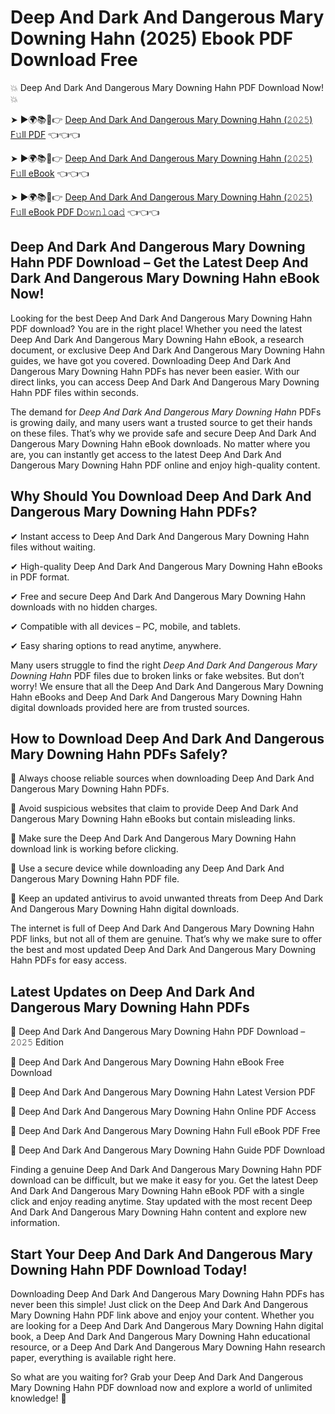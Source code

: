 # Deep And Dark And Dangerous Mary Downing Hahn (2025) Ebook PDF Download Free

💥 Deep And Dark And Dangerous Mary Downing Hahn PDF Download Now! 💥

➤ ►🌍📚📱👉 [Deep And Dark And Dangerous Mary Downing Hahn (𝟸𝟶𝟸𝟻) F𝚞ll PDF](https://getpdf.xyz/deep-and-dark-and-dangerous-mary-downing-hahn) 👈👈👈


➤ ►🌍📚📱👉 [Deep And Dark And Dangerous Mary Downing Hahn (𝟸𝟶𝟸𝟻) F𝚞ll eBook](https://getpdf.xyz/deep-and-dark-and-dangerous-mary-downing-hahn) 👈👈👈


➤ ►🌍📚📱👉 [Deep And Dark And Dangerous Mary Downing Hahn (𝟸𝟶𝟸𝟻) F𝚞ll eBook PDF D𝚘𝚠𝚗𝚕𝚘a𝚍](https://getpdf.xyz/deep-and-dark-and-dangerous-mary-downing-hahn) 👈👈👈


## Deep And Dark And Dangerous Mary Downing Hahn PDF Download – Get the Latest Deep And Dark And Dangerous Mary Downing Hahn eBook Now!

Looking for the best Deep And Dark And Dangerous Mary Downing Hahn PDF download? You are in the right place! Whether you need the latest Deep And Dark And Dangerous Mary Downing Hahn eBook, a research document, or exclusive Deep And Dark And Dangerous Mary Downing Hahn guides, we have got you covered. Downloading Deep And Dark And Dangerous Mary Downing Hahn PDFs has never been easier. With our direct links, you can access Deep And Dark And Dangerous Mary Downing Hahn PDF files within seconds.

The demand for *Deep And Dark And Dangerous Mary Downing Hahn* PDFs is growing daily, and many users want a trusted source to get their hands on these files. That’s why we provide safe and secure Deep And Dark And Dangerous Mary Downing Hahn eBook downloads. No matter where you are, you can instantly get access to the latest Deep And Dark And Dangerous Mary Downing Hahn PDF online and enjoy high-quality content.

## Why Should You Download Deep And Dark And Dangerous Mary Downing Hahn PDFs?

✔ Instant access to Deep And Dark And Dangerous Mary Downing Hahn files without waiting.

✔ High-quality Deep And Dark And Dangerous Mary Downing Hahn eBooks in PDF format.

✔ Free and secure Deep And Dark And Dangerous Mary Downing Hahn downloads with no hidden charges.

✔ Compatible with all devices – PC, mobile, and tablets.

✔ Easy sharing options to read anytime, anywhere.

Many users struggle to find the right *Deep And Dark And Dangerous Mary Downing Hahn* PDF files due to broken links or fake websites. But don’t worry! We ensure that all the Deep And Dark And Dangerous Mary Downing Hahn eBooks and Deep And Dark And Dangerous Mary Downing Hahn digital downloads provided here are from trusted sources.

## How to Download Deep And Dark And Dangerous Mary Downing Hahn PDFs Safely?

📌 Always choose reliable sources when downloading Deep And Dark And Dangerous Mary Downing Hahn PDFs.

📌 Avoid suspicious websites that claim to provide Deep And Dark And Dangerous Mary Downing Hahn eBooks but contain misleading links.

📌 Make sure the Deep And Dark And Dangerous Mary Downing Hahn download link is working before clicking.

📌 Use a secure device while downloading any Deep And Dark And Dangerous Mary Downing Hahn PDF file.

📌 Keep an updated antivirus to avoid unwanted threats from Deep And Dark And Dangerous Mary Downing Hahn digital downloads.

The internet is full of Deep And Dark And Dangerous Mary Downing Hahn PDF links, but not all of them are genuine. That’s why we make sure to offer the best and most updated Deep And Dark And Dangerous Mary Downing Hahn PDFs for easy access.

## Latest Updates on Deep And Dark And Dangerous Mary Downing Hahn PDFs

🔹 Deep And Dark And Dangerous Mary Downing Hahn PDF Download – 𝟸𝟶𝟸𝟻 Edition

🔹 Deep And Dark And Dangerous Mary Downing Hahn eBook Free Download

🔹 Deep And Dark And Dangerous Mary Downing Hahn Latest Version PDF

🔹 Deep And Dark And Dangerous Mary Downing Hahn Online PDF Access

🔹 Deep And Dark And Dangerous Mary Downing Hahn Full eBook PDF Free

🔹 Deep And Dark And Dangerous Mary Downing Hahn Guide PDF Download

Finding a genuine Deep And Dark And Dangerous Mary Downing Hahn PDF download can be difficult, but we make it easy for you. Get the latest Deep And Dark And Dangerous Mary Downing Hahn eBook PDF with a single click and enjoy reading anytime. Stay updated with the most recent Deep And Dark And Dangerous Mary Downing Hahn content and explore new information.

## Start Your Deep And Dark And Dangerous Mary Downing Hahn PDF Download Today!

Downloading Deep And Dark And Dangerous Mary Downing Hahn PDFs has never been this simple! Just click on the Deep And Dark And Dangerous Mary Downing Hahn PDF link above and enjoy your content. Whether you are looking for a Deep And Dark And Dangerous Mary Downing Hahn digital book, a Deep And Dark And Dangerous Mary Downing Hahn educational resource, or a Deep And Dark And Dangerous Mary Downing Hahn research paper, everything is available right here.

So what are you waiting for? Grab your Deep And Dark And Dangerous Mary Downing Hahn PDF download now and explore a world of unlimited knowledge! 🚀